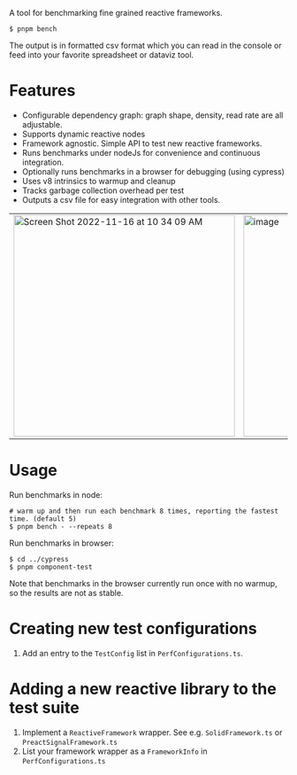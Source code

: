 A tool for benchmarking fine grained reactive frameworks.

```
$ pnpm bench
```
The output is in formatted csv format which you can read in the console
or feed into your favorite spreadsheet or dataviz tool.


# Features
* Configurable dependency graph: graph shape, density, read rate are all adjustable.
* Supports dynamic reactive nodes
* Framework agnostic. Simple API to test new reactive frameworks.
* Runs benchmarks under nodeJs for convenience and continuous integration.
* Optionally runs benchmarks in a browser for debugging (using cypress)
* Uses v8 intrinsics to warmup and cleanup
* Tracks garbage collection overhead per test
* Outputs a csv file for easy integration with other tools.
<table>
  <tr>
    <td> 
      <img width="400" alt="Screen Shot 2022-11-16 at 10 34 09 AM" src="https://user-images.githubusercontent.com/63816/202264375-04f15400-bb36-424c-8bb3-ac149491d4ac.png">
    </td>
    <td>
      <img width="400" alt="image" src="https://user-images.githubusercontent.com/63816/202264535-e181bf3b-4444-43d8-8d06-afd56a1297e7.png">
    </td>
  </tr>
</table>

# Usage
Run benchmarks in node:
```
# warm up and then run each benchmark 8 times, reporting the fastest time. (default 5)
$ pnpm bench - --repeats 8

```

Run benchmarks in browser:

```
$ cd ../cypress
$ pnpm component-test
```
Note that benchmarks in the browser currently run once with no warmup, so the results are not
as stable.

# Creating new test configurations
1. Add an entry to the `TestConfig` list in `PerfConfigurations.ts`.

# Adding a new reactive library to the test suite
1. Implement a `ReactiveFramework` wrapper. See e.g. `SolidFramework.ts` or `PreactSignalFramework.ts`
2. List your framework wrapper as a `FrameworkInfo` in `PerfConfigurations.ts`

